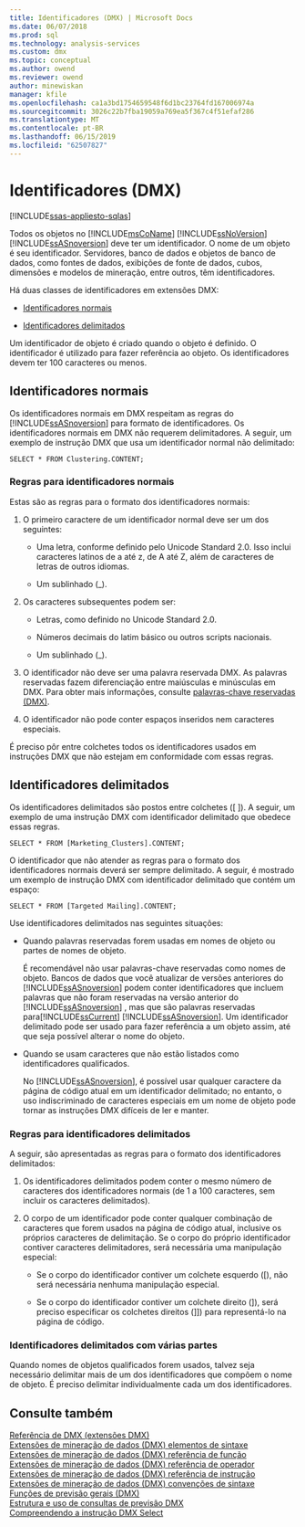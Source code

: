 ```yaml
---
title: Identificadores (DMX) | Microsoft Docs
ms.date: 06/07/2018
ms.prod: sql
ms.technology: analysis-services
ms.custom: dmx
ms.topic: conceptual
ms.author: owend
ms.reviewer: owend
author: minewiskan
manager: kfile
ms.openlocfilehash: ca1a3bd1754659548f6d1bc23764fd167006974a
ms.sourcegitcommit: 3026c22b7fba19059a769ea5f367c4f51efaf286
ms.translationtype: MT
ms.contentlocale: pt-BR
ms.lasthandoff: 06/15/2019
ms.locfileid: "62507827"
---
```

# <a name="identifiers-dmx"></a>Identificadores (DMX)
[!INCLUDE[ssas-appliesto-sqlas](../includes/ssas-appliesto-sqlas.md)]

  Todos os objetos no [!INCLUDE[msCoName](../includes/msconame-md.md)] [!INCLUDE[ssNoVersion](../includes/ssnoversion-md.md)] [!INCLUDE[ssASnoversion](../includes/ssasnoversion-md.md)] deve ter um identificador. O nome de um objeto é seu identificador. Servidores, banco de dados e objetos de banco de dados, como fontes de dados, exibições de fonte de dados, cubos, dimensões e modelos de mineração, entre outros, têm identificadores.  
  
 Há duas classes de identificadores em extensões DMX:  
  
-   [Identificadores normais](#RegularIdentifiers)  
  
-   [Identificadores delimitados](#DelimitedIdentifiers)  
  
 Um identificador de objeto é criado quando o objeto é definido. O identificador é utilizado para fazer referência ao objeto. Os identificadores devem ter 100 caracteres ou menos.  
  
##  <a name="RegularIdentifiers"></a> Identificadores normais  
 Os identificadores normais em DMX respeitam as regras do [!INCLUDE[ssASnoversion](../includes/ssasnoversion-md.md)] para formato de identificadores. Os identificadores normais em DMX não requerem delimitadores. A seguir, um exemplo de instrução DMX que usa um identificador normal não delimitado:  
  
```  
SELECT * FROM Clustering.CONTENT;  
```  
  
### <a name="rules-for-regular-identifiers"></a>Regras para identificadores normais  
 Estas são as regras para o formato dos identificadores normais:  
  
1.  O primeiro caractere de um identificador normal deve ser um dos seguintes:  
  
    -   Uma letra, conforme definido pelo Unicode Standard 2.0. Isso inclui caracteres latinos de a até z, de A até Z, além de caracteres de letras de outros idiomas.  
  
    -   Um sublinhado (_).  
  
2.  Os caracteres subsequentes podem ser:  
  
    -   Letras, como definido no Unicode Standard 2.0.  
  
    -   Números decimais do latim básico ou outros scripts nacionais.  
  
    -   Um sublinhado (_).  
  
3.  O identificador não deve ser uma palavra reservada DMX. As palavras reservadas fazem diferenciação entre maiúsculas e minúsculas em DMX. Para obter mais informações, consulte [palavras-chave reservadas &#40;DMX&#41;](../dmx/reserved-keywords-dmx.md).  
  
4.  O identificador não pode conter espaços inseridos nem caracteres especiais.  
  
 É preciso pôr entre colchetes todos os identificadores usados em instruções DMX que não estejam em conformidade com essas regras.  
  
##  <a name="DelimitedIdentifiers"></a> Identificadores delimitados  
 Os identificadores delimitados são postos entre colchetes ([ ]).  A seguir, um exemplo de uma instrução DMX com identificador delimitado que obedece essas regras.  
  
```  
SELECT * FROM [Marketing_Clusters].CONTENT;  
```  
  
 O identificador que não atender as regras para o formato dos identificadores normais deverá ser sempre delimitado. A seguir, é mostrado um exemplo de instrução DMX com identificador delimitado que contém um espaço:  
  
```  
SELECT * FROM [Targeted Mailing].CONTENT;  
```  
  
 Use identificadores delimitados nas seguintes situações:  
  
-   Quando palavras reservadas forem usadas em nomes de objeto ou partes de nomes de objeto.  
  
     É recomendável não usar palavras-chave reservadas como nomes de objeto. Bancos de dados que você atualizar de versões anteriores do [!INCLUDE[ssASnoversion](../includes/ssasnoversion-md.md)] podem conter identificadores que incluem palavras que não foram reservadas na versão anterior do [!INCLUDE[ssASnoversion](../includes/ssasnoversion-md.md)] , mas que são palavras reservadas para[!INCLUDE[ssCurrent](../includes/sscurrent-md.md)] [!INCLUDE[ssASnoversion](../includes/ssasnoversion-md.md)]. Um identificador delimitado pode ser usado para fazer referência a um objeto assim, até que seja possível alterar o nome do objeto.  
  
-   Quando se usam caracteres que não estão listados como identificadores qualificados.  
  
     No [!INCLUDE[ssASnoversion](../includes/ssasnoversion-md.md)], é possível usar qualquer caractere da página de código atual em um identificador delimitado; no entanto, o uso indiscriminado de caracteres especiais em um nome de objeto pode tornar as instruções DMX difíceis de ler e manter.  
  
### <a name="rules-for-delimited-identifiers"></a>Regras para identificadores delimitados  
 A seguir, são apresentadas as regras para o formato dos identificadores delimitados:  
  
1.  Os identificadores delimitados podem conter o mesmo número de caracteres dos identificadores normais (de 1 a 100 caracteres, sem incluir os caracteres delimitados).  
  
2.  O corpo de um identificador pode conter qualquer combinação de caracteres que forem usados na página de código atual, inclusive os próprios caracteres de delimitação. Se o corpo do próprio identificador contiver caracteres delimitadores, será necessária uma manipulação especial:  
  
    -   Se o corpo do identificador contiver um colchete esquerdo ([), não será necessária nenhuma manipulação especial.  
  
    -   Se o corpo do identificador contiver um colchete direito (]), será preciso especificar os colchetes direitos (]]) para representá-lo na página de código.  
  
### <a name="delimiting-identifiers-with-multiple-parts"></a>Identificadores delimitados com várias partes  
 Quando nomes de objetos qualificados forem usados, talvez seja necessário delimitar mais de um dos identificadores que compõem o nome de objeto. É preciso delimitar individualmente cada um dos identificadores.  
  
## <a name="see-also"></a>Consulte também  
 [Referência de DMX &#40;extensões DMX&#41;](../dmx/data-mining-extensions-dmx-reference.md)   
 [Extensões de mineração de dados &#40;DMX&#41; elementos de sintaxe](../dmx/data-mining-extensions-dmx-syntax-elements.md)   
 [Extensões de mineração de dados &#40;DMX&#41; referência de função](../dmx/data-mining-extensions-dmx-function-reference.md)   
 [Extensões de mineração de dados &#40;DMX&#41; referência de operador](../dmx/data-mining-extensions-dmx-operator-reference.md)   
 [Extensões de mineração de dados &#40;DMX&#41; referência de instrução](../dmx/data-mining-extensions-dmx-statements.md)   
 [Extensões de mineração de dados &#40;DMX&#41; convenções de sintaxe](../dmx/data-mining-extensions-dmx-syntax-conventions.md)   
 [Funções de previsão gerais &#40;DMX&#41;](../dmx/general-prediction-functions-dmx.md)   
 [Estrutura e uso de consultas de previsão DMX](../dmx/structure-and-usage-of-dmx-prediction-queries.md)   
 [Compreendendo a instrução DMX Select](../dmx/understanding-the-dmx-select-statement.md)  
  
  
